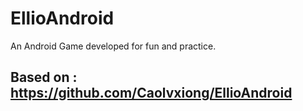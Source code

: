 # EllioAndroid
An Android Game developed for fun and practice.

## Based on : https://github.com/Caolvxiong/EllioAndroid
